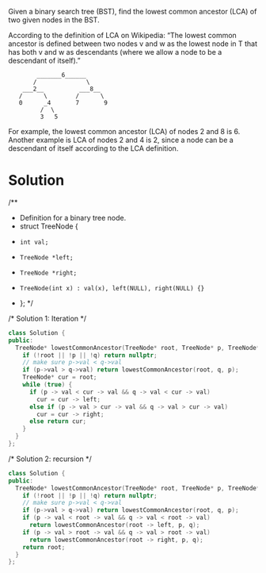 Given a binary search tree (BST), find the lowest common ancestor (LCA) of two given nodes in the BST.

According to the definition of LCA on Wikipedia: “The lowest common ancestor is defined between two nodes v and w as the lowest node in T that has both v and w as descendants (where we allow a node to be a descendant of itself).”
```
        _______6______
       /              \
    ___2__          ___8__
   /      \        /      \
   0      _4       7       9
         /  \
         3   5
 ```
For example, the lowest common ancestor (LCA) of nodes 2 and 8 is 6. Another example is LCA of nodes 2 and 4 is 2, since a node can be a descendant of itself according to the LCA definition.

# Solution

/**
 * Definition for a binary tree node.
 * struct TreeNode {
 *     int val;
 *     TreeNode *left;
 *     TreeNode *right;
 *     TreeNode(int x) : val(x), left(NULL), right(NULL) {}
 * };
 */

/* Solution 1: Iteration */
```cpp
class Solution {
public:
  TreeNode* lowestCommonAncestor(TreeNode* root, TreeNode* p, TreeNode* q) {
    if (!root || !p || !q) return nullptr;
    // make sure p->val < q->val
    if (p->val > q->val) return lowestCommonAncestor(root, q, p);  
    TreeNode* cur = root;
    while (true) {
      if (p -> val < cur -> val && q -> val < cur -> val)
        cur = cur -> left;
      else if (p -> val > cur -> val && q -> val > cur -> val)
        cur = cur -> right;
      else return cur;
    }
  }
};
```

/* Solution 2: recursion */
```cpp
class Solution {
public:
  TreeNode* lowestCommonAncestor(TreeNode* root, TreeNode* p, TreeNode* q) {
    if (!root || !p || !q) return nullptr;
    // make sure p->val < q->val
    if (p->val > q->val) return lowestCommonAncestor(root, q, p);  
    if (p -> val < root -> val && q -> val < root -> val)
      return lowestCommonAncestor(root -> left, p, q);
    if (p -> val > root -> val && q -> val > root -> val)
      return lowestCommonAncestor(root -> right, p, q);
    return root;
  }
};
```

